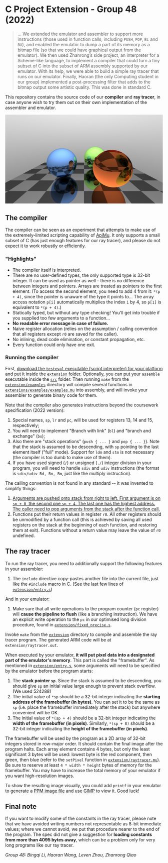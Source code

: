 # C Project Extension - Group 48 (2022)

> ... We extended the emulator and assembler to support more instructions (those used in function calls, including `PUSH`, `POP`, `BL` and `BX`), and enabled the emulator to dump a part of its memory as a bitmap file (so that we could have graphical output from the emulator). We then used Zhanrong’s side project, an interpreter for a Scheme-like language, to implement a compiler that could turn a tiny subset of C into the subset of ARM assembly supported by our emulator. With its help, we were able to build a simple ray tracer that runs on our emulator. Finally, Haoran (the only Computing student in our group) implemented a post-processing filter that adds to the bitmap output some artistic quality. This was done in standard C.

This repository contains the source code of our **compiler** and **ray tracer**, in case anyone wish to try them out on their own implementation of the assembler and emulator.

![Output](output.png)

## The compiler

The compiler can be seen as an experiment that attempts to make use of the extremely-limited scripting capability of [ApiMu](https://github.com/bridgekat/apimu). It only supports a small subset of C (has just enough features for our ray tracer), and please do not expect it to work robustly or efficiently.

### "Highlights"

- The compiler itself is interpreted.
- There are no user-defined types, the only supported type is 32-bit integer. It can be used as pointer as well - there is no difference between integers and pointers. Arrays are treated as pointers to the first element. (To access the second element, you need to add 4 from it: `*(p + 4)`, since the pointer is unaware of the type it points to... The array access notation `p[i]` automatically multiplies the index `i` by 4, so `p[1]` is equivalent to `*(p + 4)`.)
- Statically typed, but without any type checking! You'll get into trouble if you supplied too few arguments to a function...
- **No readable error message in case of failure.**
- Naive register allocation (relies on the assumption / calling convention that all registers except `r0` are saved for the caller).
- No inlining, dead code elimination, or constant propagation, etc.
- Every function could only have one exit.

### Running the compiler

First, [download the `testeval` executable (script interpreter) for your platform](https://github.com/bridgekat/apimu/releases/tag/v0.1-alpha) and put it inside the [`extension`](extension) folder. Optionally, you can put your `assemble` executable inside the [`src`](src) folder. Then running `make` from the [`extension/examples`](extension/examples) directory will compile several functions in [`extensions/examples/examples.mu`](extensions/examples/examples.mu) into assembly, and will invoke your assembler to generate binary code for them.

Note that the compiler also generates instructions beyond the coursework specification (2022 version):

1. Special names, `sp`, `lr` and `pc`, will be used for registers 13, 14 and 15, respectively;
2. You will need to implement "Branch with link" (`bl`) and "branch and exchange" (`bx`);
3. Also there are "stack operations" (`push { ... }` and `pop { ... }`). Note that the stack is assumed to be descending, with `sp` pointing to the last element itself ("full" mode). Support for `ldm` and `stm` is not necessary (the compiler is too dumb to make use of them).
4. If you have used signed (`/`) or unsigned (`./`) integer division in your program, you will need to handle `sdiv` and `udiv` instructions (the format is `sdiv/udiv Rd, Rn, Rm`, just like the multiply instruction).

The calling convention is not found in any standard -- it was invented to simplify things:

1. [Arguments are pushed onto stack from right to left. First argument is on `sp + 0`, the second one `sp + 4`. The last one has the highest address. The caller need to pop arguments from the stack after the function call.](https://en.wikipedia.org/wiki/X86_calling_conventions#cdecl)
2. Functions put their return values in register `r0`. All other registers should be unmodified by a function call (this is achieved by saving all used registers on the stack at the beginning of each function, and restoring them at exit). Functions without a return value may leave the value of `r0` undefined.

## The ray tracer

To run the ray tracer, you need to additionally support the following features in your assembler:

1. The `include` directive copy-pastes another file into the current file, just like the `#include` macro in C. (See the last few lines of [`extension/entry.s`](extension/entry.s))

And in your emulator:

1. Make sure that all write operations to the program counter (`pc` register) will **cause the pipeline to flush** (like a branching instruction). We have an explicit write operation to the `pc` in our optimised long division procedure, found in [`extension/fixed_precise.s`](extension/fixed_precise.s#L74).

Invoke `make` from the [`extension`](extension) directory to compile and assemble the ray tracer program. The generated ARM code will be at `extension/raytracer.out`.

When executed by your emulator, **it will put pixel data into a designated part of the emulator's memory**. This part is called the "framebuffer". As mentioned in [`extension/entry.s`](extension/entry.s), some arguments will need to be specified by the emulator before the program starts:

1. The **stack pointer `sp`**. Since the stack is assumed to be descending, you should give `sp` an initial value large enough to prevent stack overflow. (We used 524288)
2. The initial value of `*sp` should be a 32-bit integer indicating the **starting address of the framebuffer (in bytes)**. You can set it to be the same as `sp` (i.e. place the framebuffer immediately after the stack) but anywhere convenient will be OK.
3. The initial value of `*(sp + 4)` should be a 32-bit integer indicating the **width of the framebuffer (in pixels)**. Similarly, `*(sp + 8)` should be a 32-bit integer indicating the **height of the framebuffer (in pixels)**.

The framebuffer will be used by the program as a 2D array of 32-bit integers stored in row-major order. It should contain the final image after the program halts. Each array element contains 4 bytes, but only the least significant 3 bytes will be used: lowest byte is the red component, then green, then blue (refer to the `setPixel` function in [`extension/raytracer.mu`](extension/raytracer.mu#L119)). Be sure to reserve at least `4 * width * height` bytes of memory for the framebuffer. You may have to increase the total memory of your emulator if you want high-resolution images.

To show the resulting image visually, you could add `printf` in your emulator to generate a [PPM image file](https://en.wikipedia.org/wiki/Netpbm#PPM_example) and use [GIMP](https://www.gimp.org/) to view it. Good luck!

## Final note

If you want to modify some of the constants in the ray tracer, please note that we have avoided writing numbers not representable as 8-bit immediate values; where we cannot avoid, we put that procedure nearer to the end of the program. The spec did not give a suggestion for **loading constants from more than 4095 bytes away**, which can be a problem only for very long programs like our ray tracer.

*Group 48: Bingqi Li, Haoran Wang, Leven Zhou, Zhanrong Qiao*
